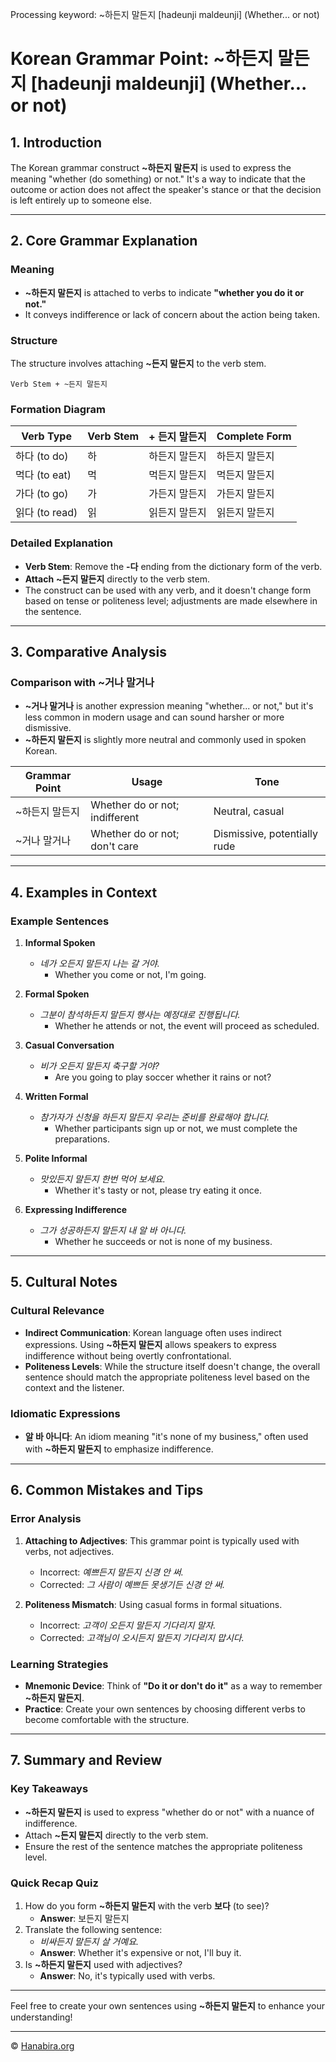 Processing keyword: ~하든지 말든지 [hadeunji maldeunji] (Whether... or not)
# Korean Grammar Point: ~하든지 말든지 [hadeunji maldeunji] (Whether... or not)

## 1. Introduction
The Korean grammar construct **~하든지 말든지** is used to express the meaning "whether (do something) or not." It's a way to indicate that the outcome or action does not affect the speaker's stance or that the decision is left entirely up to someone else.

---
## 2. Core Grammar Explanation
### Meaning
- **~하든지 말든지** is attached to verbs to indicate **"whether you do it or not."**
- It conveys indifference or lack of concern about the action being taken.
### Structure
The structure involves attaching **~든지 말든지** to the verb stem.
```
Verb Stem + ~든지 말든지
```
### Formation Diagram
| Verb Type      | Verb Stem   | + 든지 말든지 | Complete Form        |
|----------------|-------------|---------------|----------------------|
| 하다 (to do)     | 하           | 하든지 말든지    | 하든지 말든지         |
| 먹다 (to eat)    | 먹          | 먹든지 말든지   | 먹든지 말든지        |
| 가다 (to go)     | 가           | 가든지 말든지    | 가든지 말든지         |
| 읽다 (to read)   | 읽          | 읽든지 말든지   | 읽든지 말든지        |
### Detailed Explanation
- **Verb Stem**: Remove the **-다** ending from the dictionary form of the verb.
- **Attach** **~든지 말든지** directly to the verb stem.
- The construct can be used with any verb, and it doesn't change form based on tense or politeness level; adjustments are made elsewhere in the sentence.
---
## 3. Comparative Analysis
### Comparison with ~거나 말거나
- **~거나 말거나** is another expression meaning "whether... or not," but it's less common in modern usage and can sound harsher or more dismissive.
- **~하든지 말든지** is slightly more neutral and commonly used in spoken Korean.

| Grammar Point      | Usage                                | Tone                     |
|--------------------|--------------------------------------|--------------------------|
| ~하든지 말든지       | Whether do or not; indifferent       | Neutral, casual          |
| ~거나 말거나          | Whether do or not; don't care        | Dismissive, potentially rude |

---
## 4. Examples in Context
### Example Sentences
1. **Informal Spoken**
   - *네가 오든지 말든지 나는 갈 거야.*
     - Whether you come or not, I'm going.
     
2. **Formal Spoken**
   - *그분이 참석하든지 말든지 행사는 예정대로 진행됩니다.*
     - Whether he attends or not, the event will proceed as scheduled.
     
3. **Casual Conversation**
   - *비가 오든지 말든지 축구할 거야?*
     - Are you going to play soccer whether it rains or not?
     
4. **Written Formal**
   - *참가자가 신청을 하든지 말든지 우리는 준비를 완료해야 합니다.*
     - Whether participants sign up or not, we must complete the preparations.
     
5. **Polite Informal**
   - *맛있든지 말든지 한번 먹어 보세요.*
     - Whether it's tasty or not, please try eating it once.
     
6. **Expressing Indifference**
   - *그가 성공하든지 말든지 내 알 바 아니다.*
     - Whether he succeeds or not is none of my business.
---
## 5. Cultural Notes
### Cultural Relevance
- **Indirect Communication**: Korean language often uses indirect expressions. Using **~하든지 말든지** allows speakers to express indifference without being overtly confrontational.
- **Politeness Levels**: While the structure itself doesn't change, the overall sentence should match the appropriate politeness level based on the context and the listener.
### Idiomatic Expressions
- **알 바 아니다**: An idiom meaning "it's none of my business," often used with **~하든지 말든지** to emphasize indifference.
---
## 6. Common Mistakes and Tips
### Error Analysis
1. **Attaching to Adjectives**: This grammar point is typically used with verbs, not adjectives.
   - Incorrect: *예쁘든지 말든지 신경 안 써.*
   - Corrected: *그 사람이 예쁘든 못생기든 신경 안 써.*
   
2. **Politeness Mismatch**: Using casual forms in formal situations.
   - Incorrect: *고객이 오든지 말든지 기다리지 말자.*
   - Corrected: *고객님이 오시든지 말든지 기다리지 맙시다.*
### Learning Strategies
- **Mnemonic Device**: Think of **"Do it or don't do it"** as a way to remember **~하든지 말든지**.
- **Practice**: Create your own sentences by choosing different verbs to become comfortable with the structure.
---
## 7. Summary and Review
### Key Takeaways
- **~하든지 말든지** is used to express "whether do or not" with a nuance of indifference.
- Attach **~든지 말든지** directly to the verb stem.
- Ensure the rest of the sentence matches the appropriate politeness level.
### Quick Recap Quiz
1. How do you form **~하든지 말든지** with the verb **보다** (to see)?
   - **Answer**: 보든지 말든지
2. Translate the following sentence:
   - *비싸든지 말든지 살 거예요.*
   - **Answer**: Whether it's expensive or not, I'll buy it.
3. Is **~하든지 말든지** used with adjectives?
   - **Answer**: No, it's typically used with verbs.
---
Feel free to create your own sentences using **~하든지 말든지** to enhance your understanding!

---
© [Hanabira.org](https://hanabira.org)
